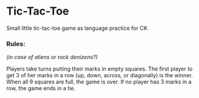 # Tic-Tac-Toe

Small little tic-tac-toe game as language practice for C#.

### Rules:

*(in case of aliens or rock denizens?)*

Players take turns putting their marks in empty squares.
The first player to get 3 of her marks in a row (up, down, across, or diagonally) is the winner.
When all 9 squares are full, the game is over.
If no player has 3 marks in a row, the game ends in a tie.


